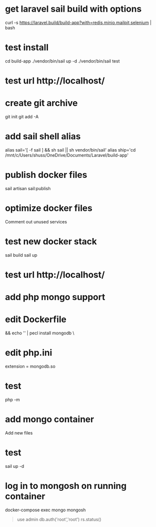 # get laravel sail build with options
curl -s https://laravel.build/build-app?with=redis,minio,mailpit,selenium | bash

# test install
cd build-app
./vendor/bin/sail up -d
./vendor/bin/sail test

# test url http://localhost/

# create git archive
git init
git add -A

# add sail shell alias
alias sail='[ -f sail ] && sh sail || sh vendor/bin/sail'
alias ship='cd /mnt/c/Users/shuss/OneDrive/Documents/Laravel/build-app'

# publish docker files
sail artisan sail:publish

# optimize docker files
Comment out unused services

# test new docker stack
sail build
sail up

# test url http://localhost/

# add php mongo support

# edit Dockerfile
&& echo '' | pecl install mongodb \

# edit php.ini
extension = mongodb.so

# test
php -m

# add mongo container
Add new files

# test
sail up -d
# log in to mongosh on running container
docker-compose exec mongo mongosh
> use admin
> db.auth('root','root')
> rs.status()
